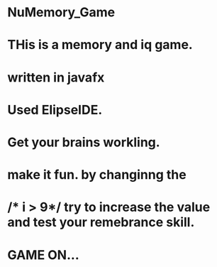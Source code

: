 # NuMemory_Game
# THis is a memory and iq game.
# written in javafx 
# Used ElipseIDE.
# Get your brains workling.
# make it fun. by changinng the 
# /* i > 9*/ try to increase the value and test your remebrance skill.
# GAME ON...
